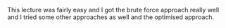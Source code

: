 This lecture was fairly easy and I got the brute force approach really well and I tried some other approaches as well and the optimised approach.